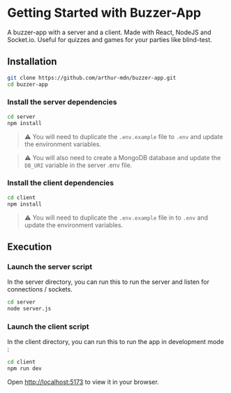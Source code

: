 # Getting Started with Buzzer-App
A buzzer-app with a server and a client.
Made with React, NodeJS and Socket.io.
Useful for quizzes and games for your parties like blind-test.

## Installation
```bash
git clone https://github.com/arthur-mdn/buzzer-app.git
cd buzzer-app
```
### Install the server dependencies
```bash
cd server
npm install
```
> ⚠️ You will need to duplicate the `.env.example` file to `.env` and update the environment variables.

> ⚠️ You will also need to create a MongoDB database and update the `DB_URI` variable in the server .env file.

### Install the client dependencies
```bash
cd client
npm install
```
> ⚠️ You will need to duplicate the `.env.example` file in to `.env` and update the environment variables.

## Execution

### Launch the server script
In the server directory, you can run this to run the server and listen for connections / sockets.

```bash
cd server
node server.js
```
### Launch the client script
In the client directory, you can run this to run the app in development mode :
```bash
cd client
npm run dev
```
Open [http://localhost:5173](http://localhost:5173) to view it in your browser.
